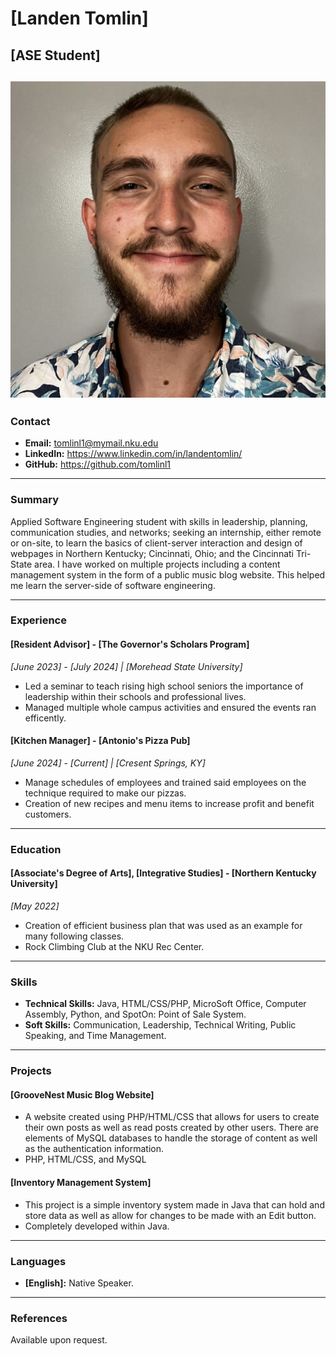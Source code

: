 # [Landen Tomlin]
## [ASE Student]

![My Picture](https://github.com/NicholasCaporusso/NKU-ASE220-assignments-01/blob/main/students/LANDEN_TOMLIN.jpg)
---

### Contact
- **Email:** tomlinl1@mymail.nku.edu
- **LinkedIn:** https://www.linkedin.com/in/landentomlin/
- **GitHub:** https://github.com/tomlinl1

---

### Summary
Applied Software Engineering student with skills in leadership, planning, communication studies, and networks; seeking an internship, either remote or on-site, to learn the basics of client-server interaction and design of webpages in Northern Kentucky; Cincinnati, Ohio; and the Cincinnati Tri-State area. I have worked on multiple projects including a content management system in the form of a public music blog website. This helped me 
learn the server-side of software engineering.

---

### Experience

#### [Resident Advisor] - [The Governor's Scholars Program]
*_[June 2023] - [July 2024] | [Morehead State University]_*
- Led a seminar to teach rising high school seniors the importance of leadership within their schools and professional lives.
- Managed multiple whole campus activities and ensured the events ran efficently.

#### [Kitchen Manager] - [Antonio's Pizza Pub]
*_[June 2024] - [Current] | [Cresent Springs, KY]_*
- Manage schedules of employees and trained said employees on the technique required to make our pizzas.
- Creation of new recipes and menu items to increase profit and benefit customers.

---

### Education

#### [Associate's Degree of Arts], [Integrative Studies] - [Northern Kentucky University]
*_[May 2022]_*
- Creation of efficient business plan that was used as an example for many following classes.
- Rock Climbing Club at the NKU Rec Center.

---

### Skills
- **Technical Skills:** Java, HTML/CSS/PHP, MicroSoft Office, Computer Assembly, Python, and SpotOn: Point of Sale System.
- **Soft Skills:** Communication, Leadership, Technical Writing, Public Speaking, and Time Management.

---

### Projects
#### [GrooveNest Music Blog Website]
- A website created using PHP/HTML/CSS that allows for users to create their own posts as well as read posts created by other users. There are elements of MySQL databases to handle the storage of content as well as the authentication information.
- PHP, HTML/CSS, and MySQL 

#### [Inventory Management System]
- This project is a simple inventory system made in Java that can hold and store data as well as allow for changes to be made with an Edit button.
- Completely developed within Java.

---

### Languages
- **[English]:** Native Speaker.

---

### References
Available upon request.